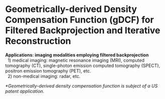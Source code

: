 # Geometrically-derived Density Compensation Function (gDCF) for Filtered Backprojection and Iterative Reconstruction
**Applications: imaging modalities employing filtered backprojection**
<br/>&nbsp;&nbsp;1) medical imaging: magnetic resonance imaging (MRI), computed tomography (CT), single-photon emission computed tomography (SPECT), positron emission tomography (PET), etc.
<br/>&nbsp;&nbsp;2) non-medical imaging: radar, etc.

*\*Geometrically-derived density compensation function is subject of a US patent application.*
